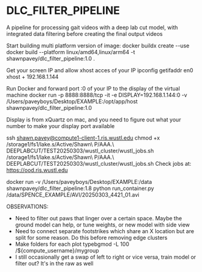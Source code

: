 # DLC_FILTER_PIPELINE
A pipeline for processing gait videos with a deep lab cut model, with integrated data filtering before creating the final output videos

Start building multi platform version of image:
docker buildx create --use
docker build --platform linux/amd64,linux/arm64 -t shawnpavey/dlc_filter_pipeline:1.0 .
                   
Get your screen IP and allow xhost acces of your IP
ipconfig getifaddr en0
xhost + 192.168.1.144

Run Docker and forward port :0 of your IP to the display of the virtual machine
docker run -p 8888:8888/tcp -it -e DISPLAY=192.168.1.144:0 -v /Users/paveyboys/Desktop/EXAMPLE:/opt/app/host shawnpavey/dlc_filter_pipeline:1.0

Display is from xQuartz on mac, and you need to figure out what your number to make your display port available



ssh shawn.pavey@compute1-client-1.ris.wustl.edu
chmod +x /storage1/fs1/lake.s/Active/Shawn\ P/AAA.\ DEEPLABCUT/TEST20250303/wustl_cluster/wustl_jobs.sh
/storage1/fs1/lake.s/Active/Shawn\ P/AAA.\ DEEPLABCUT/TEST20250303/wustl_cluster/wustl_jobs.sh
Check jobs at: https://ood.ris.wustl.edu



docker run -v /Users/paveyboys/Desktop/EXAMPLE:/data shawnpavey/dlc_filter_pipeline:1.8 python run_container.py /data/SPENCE_EXAMPLE/AVI/20250303_4421_01.avi

OBSERVATIONS:
- Need to filter out paws that linger over a certain space. Maybe the ground model can help, or tune weights, or new model with side view
- Need to connect separate footstrikes which share an X location but are split for some reason. Do this before removing edge clusters
- Make folders for each plot typebgmod -L 100 /${compute_username}/mygroup
- I still occasionally get a swap of left to right or vice versa, train model or filter out? It's in the raw as well
